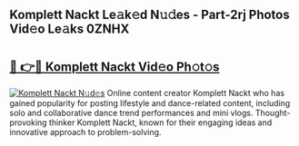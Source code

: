 ## Komplett Nackt Le𝚊k𝚎d N𝚞𝚍es - Part-2rj Photos Vid𝚎o Le𝚊ks 0ZNHX

# <h2><a href="http://fb5tf0d.evod.top/?m=Komplett+Nackt">🔗 👉🔴 Komplett Nackt Vid𝚎o Ph𝚘t𝚘s</a></h2>

[![Komplett Nackt N𝚞d𝚎s](https://i.imgur.com/8V9OHl7.gif)](http://fb5tf0d.evod.top/?m=Komplett+Nackt)
Online content creator Komplett Nackt who has gained popularity for posting lifestyle and dance-related content, including solo and collaborative dance trend performances and mini vlogs. Thought-provoking thinker Komplett Nackt, known for their engaging ideas and innovative approach to problem-solving. 
